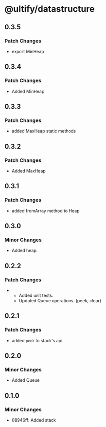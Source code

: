 # @ultify/datastructure

## 0.3.5

### Patch Changes

- export MinHeap

## 0.3.4

### Patch Changes

- Added MinHeap

## 0.3.3

### Patch Changes

- added MaxHeap static methods

## 0.3.2

### Patch Changes

- Added MaxHeap

## 0.3.1

### Patch Changes

- added fromArray method to Heap

## 0.3.0

### Minor Changes

- Added heap.

## 0.2.2

### Patch Changes

- - Added unit tests.
  - Updated Queue operations. (peek, clear)

## 0.2.1

### Patch Changes

- added `peek` to stack's api

## 0.2.0

### Minor Changes

- Added Queue

## 0.1.0

### Minor Changes

- 08946ff: Added stack
